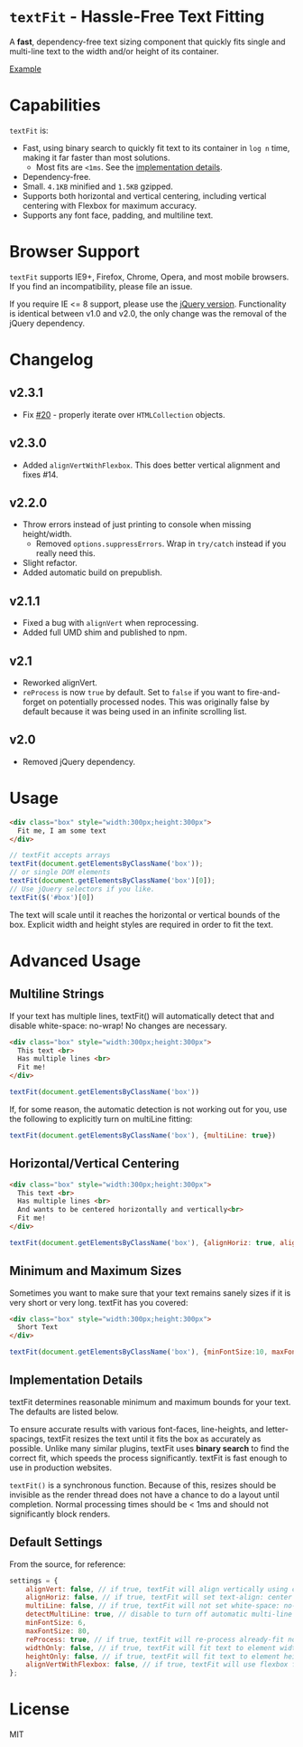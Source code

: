`textFit` - Hassle-Free Text Fitting
==================================

A **fast**, dependency-free text sizing component that quickly fits single and multi-line text to the width and/or height of its container.

[Example](http://strml.github.com/examples/textFit.html)

Capabilities
============

`textFit` is:

* Fast, using binary search to quickly fit text to its container in `log n` time, making it far faster than most solutions.
  * Most fits are `<1ms`. See the [implementation details](#implementation-details).
* Dependency-free.
* Small. `4.1KB` minified and `1.5KB` gzipped.
* Supports both horizontal and vertical centering, including vertical centering with Flexbox for maximum accuracy.
* Supports any font face, padding, and multiline text.

Browser Support
===============

`textFit` supports IE9+, Firefox, Chrome, Opera, and most mobile browsers. If you find an incompatibility,
please file an issue.

If you require IE <= 8 support, please use the [jQuery version](https://github.com/STRML/textFit/tree/1.0-jQuery).
Functionality is identical between v1.0 and v2.0, the only change was the removal of the jQuery dependency.

Changelog
=========

v2.3.1
------

* Fix [#20](https://github.com/STRML/textFit/issues/20) - properly iterate over `HTMLCollection` objects.

v2.3.0
------

* Added `alignVertWithFlexbox`. This does better vertical alignment and fixes #14.

v2.2.0
------

* Throw errors instead of just printing to console when missing height/width.
  - Removed `options.suppressErrors`. Wrap in `try/catch` instead if you really need this.
* Slight refactor.
* Added automatic build on prepublish.

v2.1.1
------

* Fixed a bug with `alignVert` when reprocessing.
* Added full UMD shim and published to npm.

v2.1
----

* Reworked alignVert.
* `reProcess` is now `true` by default. Set to `false` if you want to fire-and-forget on potentially
   processed nodes. This was originally false by default because it was being used in an infinite scrolling list.

v2.0
----

* Removed jQuery dependency.

Usage
=====

```html
<div class="box" style="width:300px;height:300px">
  Fit me, I am some text
</div>
```

```javascript
// textFit accepts arrays
textFit(document.getElementsByClassName('box'));
// or single DOM elements
textFit(document.getElementsByClassName('box')[0]);
// Use jQuery selectors if you like.
textFit($('#box')[0])
```

The text will scale until it reaches the horizontal or vertical bounds of the box.
Explicit width and height styles are required in order to fit the text.

Advanced Usage
==============

Multiline Strings
-----------------

If your text has multiple lines, textFit() will automatically detect that and disable white-space: no-wrap!
No changes are necessary.

```html
<div class="box" style="width:300px;height:300px">
  This text <br>
  Has multiple lines <br>
  Fit me!
</div>
```

```javascript
textFit(document.getElementsByClassName('box'))
```

If, for some reason, the automatic detection is not working out for you, use the following to explicitly turn on
multiLine fitting:

```javascript
textFit(document.getElementsByClassName('box'), {multiLine: true})
```

Horizontal/Vertical Centering
-----------------------------

```html
<div class="box" style="width:300px;height:300px">
  This text <br>
  Has multiple lines <br>
  And wants to be centered horizontally and vertically<br>
  Fit me!
</div>
```

```javascript
textFit(document.getElementsByClassName('box'), {alignHoriz: true, alignVert: true})
```

Minimum and Maximum Sizes
-------------------------

Sometimes you want to make sure that your text remains sanely sizes if it is very short or very long. textFit
has you covered:

```html
<div class="box" style="width:300px;height:300px">
  Short Text
</div>
```

```javascript
textFit(document.getElementsByClassName('box'), {minFontSize:10, maxFontSize: 50})
```

Implementation Details
----------------------
textFit determines reasonable minimum and maximum bounds for your text. The defaults are listed below.

To ensure accurate results with various font-faces, line-heights, and letter-spacings, textFit resizes the text
until it fits the box as accurately as possible. Unlike many similar plugins, textFit uses **binary search** to
find the correct fit, which speeds the process significantly. textFit is fast enough to use in production
websites.

`textFit()` is a synchronous function. Because of this, resizes should be invisible as the render thread does not
have a chance to do a layout until completion. Normal processing times should be < 1ms and should not significantly
block renders.

Default Settings
----------------

From the source, for reference:

```javascript
settings = {
    alignVert: false, // if true, textFit will align vertically using css tables
    alignHoriz: false, // if true, textFit will set text-align: center
    multiLine: false, // if true, textFit will not set white-space: no-wrap
    detectMultiLine: true, // disable to turn off automatic multi-line sensing
    minFontSize: 6,
    maxFontSize: 80,
    reProcess: true, // if true, textFit will re-process already-fit nodes. Set to 'false' for better performance
    widthOnly: false, // if true, textFit will fit text to element width, regardless of text height
    heightOnly: false, // if true, textFit will fit text to element height, regardless of text width
    alignVertWithFlexbox: false, // if true, textFit will use flexbox for vertical alignment
};
```

License
=======
MIT
